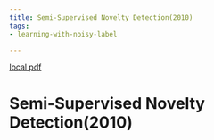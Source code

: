 ```yaml
---
title: Semi-Supervised Novelty Detection(2010)
tags:
- learning-with-noisy-label

---
```


[local pdf](../../../pdfs/2010-Semi-Supervised%20Novelty%20Detection.pdf)

# Semi-Supervised Novelty Detection(2010)
